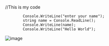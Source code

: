 //This is my code
            
            Console.WriteLine("enter your name");
            string name = Console.ReadLine();
            Console.WriteLine(name);
            Console.WriteLine("Hello World");

![image](https://github.com/user-attachments/assets/c9a1cff3-ed6b-4396-8884-e4201c224442)

